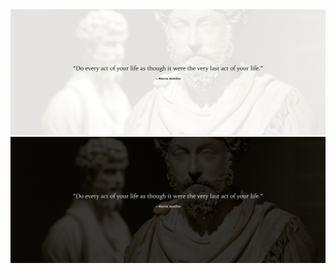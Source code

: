<img alt="Header" src="./.img/image_1_light.png#gh-light-mode-only">
<img alt="Header" src="./.img/image_1_dark.png#gh-dark-mode-only"> 
